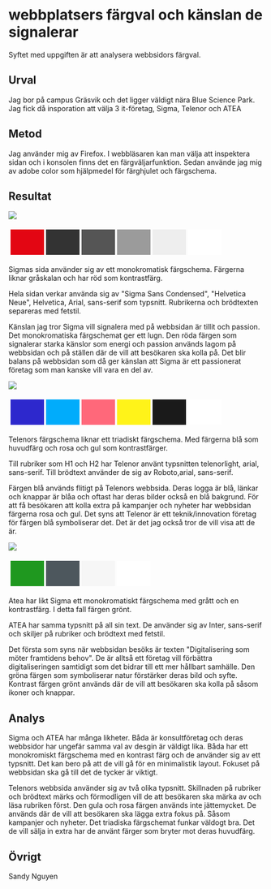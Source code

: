 webbplatsers färgval och känslan de signalerar
=======================

Syftet med uppgiften är att analysera webbsidors färgval.

Urval
-----------------------

Jag bor på campus Gräsvik och det ligger väldigt nära Blue Science Park. Jag fick då insporation att välja 3 it-företag, Sigma, Telenor och ATEA

Metod
-----------------------

Jag använder mig av Firefox. I webbläsaren kan man välja att inspektera sidan och i konsolen finns det en färgväljarfunktion. Sedan använde jag mig av adobe color som hjälpmedel för färghjulet och färgschema.

Resultat
-----------------------


<img class="analysisImg" src ="../image/sigma.png">

<table style="border-spacing: 4px; border-collapse: separate">
<tr>
<td style="height: 50px; width: 50px; background-color: #e30613">
<td style="height: 50px; width: 50px; background-color: #333333">
<td style="height: 50px; width: 50px; background-color: #555555">
<td style="height: 50px; width: 50px; background-color: #9b9b9b">
<td style="height: 50px; width: 50px; background-color: #eeeeee">
<td style="height: 50px; width: 50px; background-color: #ffffff">
</tr>
</table>

<span class="boldtext">Sigmas</span> sida använder sig av ett monokromatisk färgschema. Färgerna liknar gråskalan och har röd som kontrastfärg.

Hela sidan verkar använda sig av "Sigma Sans Condensed", "Helvetica Neue", Helvetica, Arial, sans-serif som typsnitt. Rubrikerna och brödtexten separeras med fetstil.

Känslan jag tror Sigma vill signalera med på webbsidan är tillit och passion. Det monokromatiska färgschemat ger ett lugn. Den röda färgen som signalerar starka känslor som energi och passion används lagom på webbsidan och på ställen där de vill att besökaren ska kolla på. Det blir balans på webbsidan som då ger känslan att Sigma är ett passionerat företag som man kanske vill vara en del av.


<img class="analysisImg" src ="../image/telenor.png">


<table style="border-spacing: 4px; border-collapse: separate">
<tr>
<td style="height: 50px; width: 50px; background-color: #2d28cd">
<td style="height: 50px; width: 50px; background-color: #01acfb">
<td style="height: 50px; width: 50px; background-color: #ff687a">
<td style="height: 50px; width: 50px; background-color: #fff319">
<td style="height: 50px; width: 50px; background-color: #1a1a1a">
<td style="height: 50px; width: 50px; background-color: #ffffff">
</tr>
</table>

<span class="boldtext">Telenors</span> färgschema liknar ett triadiskt färgschema. Med färgerna blå som huvudfärg och rosa och gul som kontrastfärger. 

Till rubriker som H1 och H2 har Telenor använt typsnitten telenorlight, arial, sans-serif. Till brödtext använder de sig av Roboto,arial, sans-serif.

Färgen blå används flitigt på Telenors webbsida. Deras logga är blå, länkar och knappar är blåa och oftast har deras bilder också en blå bakgrund. För att få besökaren att kolla extra på kampanjer och nyheter har webbsidan färgerna rosa och gul. Det syns att Telenor är ett teknik/innovation företag för färgen blå symboliserar det. Det är det jag också tror de vill visa att de är.


<img class="analysisImg" src ="../image/atea.png">

<table style="border-spacing: 4px; border-collapse: separate">
<tr>
<td style="height: 50px; width: 50px; background-color: #1f981f">
<td style="height: 50px; width: 50px; background-color: #4d575d">
<td style="height: 50px; width: 50px; background-color: #f6f6f6">
<td style="height: 50px; width: 50px; background-color: #ffffff">
</tr>
</table>

<span class="boldtext">Atea</span> har likt  Sigma ett monokromatiskt färgschema med grått och en kontrastfärg. I detta fall färgen grönt.

ATEA har samma typsnitt på all sin text. De använder sig av Inter, sans-serif och skiljer på rubriker och brödtext med fetstil.

Det första som syns när webbsidan besöks är texten "Digitalisering som möter framtidens behov". De är alltså ett företag vill förbättra digitaliseringen samtidigt som det bidrar till ett mer hållbart samhälle. Den gröna färgen som symboliserar natur förstärker deras bild och syfte. Kontrast färgen grönt används där de vill att besökaren ska kolla på såsom ikoner och knappar.








Analys
-----------------------

Sigma och ATEA har många likheter. Båda är konsultföretag och deras webbsidor har ungefär samma val av desgin är väldigt lika. Båda har ett monokromiskt färgschema med en kontrast färg och de använder sig av ett typsnitt. Det kan bero på att de vill gå för en minimalistik layout. Fokuset på webbsidan ska gå till det de tycker är viktigt.

Telenors webbsida använder sig av två olika typsnitt. Skillnaden på rubriker och brödtext märks och förmodligen vill de att besökaren ska märka av och läsa rubriken först. Den gula och rosa färgen används inte jättemycket. De används där de vill att besökaren ska lägga extra fokus på. Såsom kampanjer och nyheter. Det triadiska färgschemat funkar väldogt bra. Det de vill sälja in extra har de använt färger som bryter mot deras huvudfärg.



Övrigt
-----------------------
Sandy Nguyen
